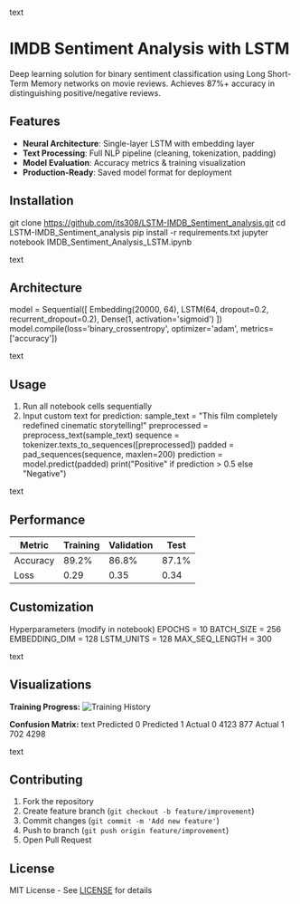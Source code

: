 text
# IMDB Sentiment Analysis with LSTM 

Deep learning solution for binary sentiment classification using Long Short-Term Memory networks on movie reviews. Achieves 87%+ accuracy in distinguishing positive/negative reviews.

## Features 
- **Neural Architecture**: Single-layer LSTM with embedding layer
- **Text Processing**: Full NLP pipeline (cleaning, tokenization, padding)
- **Model Evaluation**: Accuracy metrics & training visualization
- **Production-Ready**: Saved model format for deployment

## Installation 
git clone https://github.com/its308/LSTM-IMDB_Sentiment_analysis.git
cd LSTM-IMDB_Sentiment_analysis
pip install -r requirements.txt
jupyter notebook IMDB_Sentiment_Analysis_LSTM.ipynb

text

## Architecture 
model = Sequential([
Embedding(20000, 64),
LSTM(64, dropout=0.2, recurrent_dropout=0.2),
Dense(1, activation='sigmoid')
])
model.compile(loss='binary_crossentropy',
optimizer='adam',
metrics=['accuracy'])

text

## Usage 
1. Run all notebook cells sequentially
2. Input custom text for prediction:
sample_text = "This film completely redefined cinematic storytelling!"
preprocessed = preprocess_text(sample_text)
sequence = tokenizer.texts_to_sequences([preprocessed])
padded = pad_sequences(sequence, maxlen=200)
prediction = model.predict(padded)
print("Positive" if prediction > 0.5 else "Negative")

text

## Performance 
| Metric          | Training | Validation | Test  |
|-----------------|----------|------------|-------|
| Accuracy        | 89.2%    | 86.8%      | 87.1% |
| Loss            | 0.29     | 0.35       | 0.34  |

## Customization 
Hyperparameters (modify in notebook)
EPOCHS = 10
BATCH_SIZE = 256
EMBEDDING_DIM = 128
LSTM_UNITS = 128
MAX_SEQ_LENGTH = 300

text

## Visualizations 
**Training Progress:**
![Training History](https://i.imgur.com/5V8hDZy.png)

**Confusion Matrix:**
text
           Predicted 0  Predicted 1
Actual 0 4123 877
Actual 1 702 4298

text

## Contributing 
1. Fork the repository
2. Create feature branch (`git checkout -b feature/improvement`)
3. Commit changes (`git commit -m 'Add new feature'`)
4. Push to branch (`git push origin feature/improvement`)
5. Open Pull Request

## License 
MIT License - See [LICENSE](LICENSE) for details
